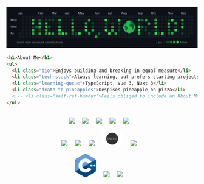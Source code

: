 <!-- Custom "Hello, World!" Banner (Canva) -->
![Hello, World! Banner](hello-world-banner-v2.png)

```html
<h1>About Me</h1>
<ul>
  <li class="bio">Enjoys building and breaking in equal measure</li>
  <li class="tech-stack">Always learning, but prefers starting projects</li>
  <li class="learning-queue">TypeScript, Vue 3, Nuxt 3</li>
  <li class="death-to-pineapples">Despises pineapple on pizza</li>
  <!-- <li class="self-ref-humour">Feels obliged to include an About Me</li> -->
</ul>
```
<br>

<div align="center">
  <img width="55px" src="https://cdn.jsdelivr.net/gh/devicons/devicon/icons/html5/html5-plain-wordmark.svg">
  &nbsp; &nbsp;
  
  <img width="55px" src="https://cdn.jsdelivr.net/gh/devicons/devicon/icons/css3/css3-plain-wordmark.svg">
  &nbsp; &nbsp;
  
  <img width="55px" src="https://cdn.jsdelivr.net/gh/devicons/devicon/icons/sass/sass-original.svg">
  &nbsp; &nbsp;

  <img width="55px" src="https://cdn.jsdelivr.net/gh/devicons/devicon/icons/javascript/javascript-plain.svg">
  &nbsp; &nbsp;

  <img width="55px" src="https://cdn.jsdelivr.net/gh/devicons/devicon/icons/typescript/typescript-plain.svg" />
  &nbsp; &nbsp;
</div>
<br>

<div align="center">
  <img width="55px" src="https://cdn.jsdelivr.net/gh/devicons/devicon/icons/vuejs/vuejs-original.svg">
  &nbsp; &nbsp;

  <img width="55px" src="https://cdn.jsdelivr.net/gh/devicons/devicon/icons/nuxtjs/nuxtjs-original.svg" />
  &nbsp; &nbsp;

  <img width="55px" src="https://cdn.jsdelivr.net/gh/devicons/devicon/icons/nodejs/nodejs-original.svg" />
  &nbsp; &nbsp;

  <img width="55px" src="express.png" />
  &nbsp; &nbsp;

  <img width="55px" src="https://cdn.jsdelivr.net/gh/devicons/devicon/icons/mongodb/mongodb-original.svg" />
  &nbsp; &nbsp;
</div>
<br>

<div align="center">
  <img width="55px" src="C++.png">
  &nbsp; &nbsp;

  <img width="55px" src="https://cdn.jsdelivr.net/gh/devicons/devicon/icons/qt/qt-original.svg" />
  &nbsp; &nbsp;

  <img width="55px" src="https://cdn.jsdelivr.net/gh/devicons/devicon/icons/opencv/opencv-original.svg" />
  &nbsp; &nbsp;
</div>
<br>

<!-- Custom Contact Info Banner (Canva) -->
<!-- <img src="contact-info-design.png" alt="Contact Info Banner"> -->

<!-- Credits to Devicon for icons (https://devicon.dev/) -->
<link rel="stylesheet" href="https://cdn.jsdelivr.net/gh/devicons/devicon@v2.15.1/devicon.min.css">
